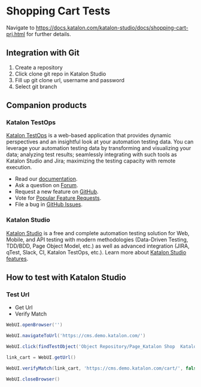 # Shopping Cart Tests

Navigate to https://docs.katalon.com/katalon-studio/docs/shopping-cart-prj.html for further details.

## Integration with Git

1. Create a repository
2. Click clone git repo in Katalon Studio
3. Fill up git clone url, username and password
4. Select git branch

## Companion products

### Katalon TestOps

[Katalon TestOps](https://analytics.katalon.com) is a web-based application that provides dynamic perspectives and an insightful look at your automation testing data. You can leverage your automation testing data by transforming and visualizing your data; analyzing test results; seamlessly integrating with such tools as Katalon Studio and Jira; maximizing the testing capacity with remote execution.

- Read our [documentation](https://docs.katalon.com/katalon-analytics/docs/overview.html).
- Ask a question on [Forum](https://forum.katalon.com/categories/katalon-analytics).
- Request a new feature on [GitHub](CONTRIBUTING.md).
- Vote for [Popular Feature Requests](https://github.com/katalon-analytics/katalon-analytics/issues?q=is%3Aopen+is%3Aissue+label%3Afeature-request+sort%3Areactions-%2B1-desc).
- File a bug in [GitHub Issues](https://github.com/katalon-analytics/katalon-analytics/issues).

### Katalon Studio

[Katalon Studio](https://www.katalon.com) is a free and complete automation testing solution for Web, Mobile, and API testing with modern methodologies (Data-Driven Testing, TDD/BDD, Page Object Model, etc.) as well as advanced integration (JIRA, qTest, Slack, CI, Katalon TestOps, etc.). Learn more about [Katalon Studio features](https://www.katalon.com/features/).

## How to test with Katalon Studio

### Test Url

- Get Url
- Verify Match

```groovy
WebUI.openBrowser('')

WebUI.navigateToUrl('https://cms.demo.katalon.com/')

WebUI.click(findTestObject('Object Repository/Page_Katalon Shop  Katalon Ecommerce/a_Cart'))

link_cart = WebUI.getUrl()

WebUI.verifyMatch(link_cart, 'https://cms.demo.katalon.com/cart/', false)

WebUI.closeBrowser()

```
